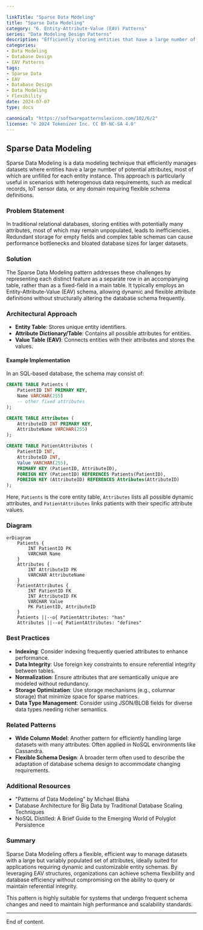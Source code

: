 ```yaml
---

linkTitle: "Sparse Data Modeling"
title: "Sparse Data Modeling"
category: "6. Entity-Attribute-Value (EAV) Patterns"
series: "Data Modeling Design Patterns"
description: "Efficiently storing entities that have a large number of possible attributes, but few populated per entity, such as in a medical records system."
categories:
- Data Modeling
- Database Design
- EAV Patterns
tags:
- Sparse Data
- EAV
- Database Design
- Data Modeling
- Flexibility
date: 2024-07-07
type: docs

canonical: "https://softwarepatternslexicon.com/102/6/2"
license: "© 2024 Tokenizer Inc. CC BY-NC-SA 4.0"
---
```


## Sparse Data Modeling

Sparse Data Modeling is a data modeling technique that efficiently manages datasets where entities have a large number of potential attributes, most of which are unfilled for each entity instance. This approach is particularly useful in scenarios with heterogenous data requirements, such as medical records, IoT sensor data, or any domain requiring flexible schema definitions.

### Problem Statement

In traditional relational databases, storing entities with potentially many attributes, most of which may remain unpopulated, leads to inefficiencies. Redundant storage for empty fields and complex table schemas can cause performance bottlenecks and bloated database sizes for larger datasets.

### Solution

The Sparse Data Modeling pattern addresses these challenges by representing each distinct feature as a separate row in an accompanying table, rather than as a fixed-field in a main table. It typically employs an Entity-Attribute-Value (EAV) schema, allowing dynamic and flexible attribute definitions without structurally altering the database schema frequently.

### Architectural Approach

- **Entity Table**: Stores unique entity identifiers.
- **Attribute Dictionary/Table**: Contains all possible attributes for entities.
- **Value Table (EAV)**: Connects entities with their attributes and stores the values.

#### Example Implementation

In an SQL-based database, the schema may consist of:

```sql
CREATE TABLE Patients (
    PatientID INT PRIMARY KEY,
    Name VARCHAR(255)
    -- other fixed attributes
);

CREATE TABLE Attributes (
    AttributeID INT PRIMARY KEY,
    AttributeName VARCHAR(255)
);

CREATE TABLE PatientAttributes (
    PatientID INT,
    AttributeID INT,
    Value VARCHAR(255),
    PRIMARY KEY (PatientID, AttributeID),
    FOREIGN KEY (PatientID) REFERENCES Patients(PatientID),
    FOREIGN KEY (AttributeID) REFERENCES Attributes(AttributeID)
);
```

Here, `Patients` is the core entity table, `Attributes` lists all possible dynamic attributes, and `PatientAttributes` links patients with their specific attribute values.

### Diagram

```mermaid
erDiagram
    Patients {
        INT PatientID PK
        VARCHAR Name
    }
    Attributes {
        INT AttributeID PK
        VARCHAR AttributeName
    }
    PatientAttributes {
        INT PatientID FK
        INT AttributeID FK
        VARCHAR Value
        PK PatientID, AttributeID
    }
    Patients ||--o{ PatientAttributes: "has"
    Attributes ||--o{ PatientAttributes: "defines"
```

### Best Practices

- **Indexing**: Consider indexing frequently queried attributes to enhance performance.
- **Data Integrity**: Use foreign key constraints to ensure referential integrity between tables.
- **Normalization**: Ensure attributes that are semantically unique are modeled without redundancy.
- **Storage Optimization**: Use storage mechanisms (e.g., columnar storage) that minimize space for sparse matrices.
- **Data Type Management**: Consider using JSON/BLOB fields for diverse data types needing richer semantics.

### Related Patterns

- **Wide Column Model**: Another pattern for efficiently handling large datasets with many attributes. Often applied in NoSQL environments like Cassandra.
- **Flexible Schema Design**: A broader term often used to describe the adaptation of database schema design to accommodate changing requirements.

### Additional Resources

- "Patterns of Data Modeling" by Michael Blaha
- Database Architecture for Big Data by Traditional Database Scaling Techniques
- NoSQL Distilled: A Brief Guide to the Emerging World of Polyglot Persistence

### Summary

Sparse Data Modeling offers a flexible, efficient way to manage datasets with a large but variably populated set of attributes, ideally suited for applications requiring dynamic and customizable entity schemas. By leveraging EAV structures, organizations can achieve schema flexibility and database efficiency without compromising on the ability to query or maintain referential integrity.

This pattern is highly suitable for systems that undergo frequent schema changes and need to maintain high performance and scalability standards.

--- 

End of content.

